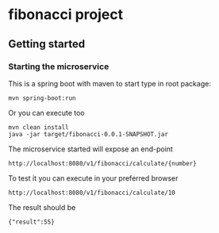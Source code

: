# fibonacci project

## Getting started

### Starting the microservice

This is a spring boot with maven to start type in root package:
```
mvn spring-boot:run
```
Or you can execute too
```
mvn clean install
java -jar target/fibonacci-0.0.1-SNAPSHOT.jar
```
The microservice started will expose an end-point
```
http://localhost:8080/v1/fibonacci/calculate/{number}
```
To test it you can execute in your preferred browser
```
http://localhost:8080/v1/fibonacci/calculate/10
```
The result should be
```
{"result":55}
```
